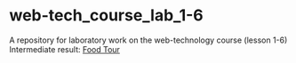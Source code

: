 # web-tech_course_lab_1-6
A repository for laboratory work on the web-technology course (lesson 1-6)<br>
Intermediate result: <a href="https://netkachevdaniil.github.io/web-tech_course_lab_1-6/" target="_blank" rel="noopener noreferrer">Food Tour</a>
